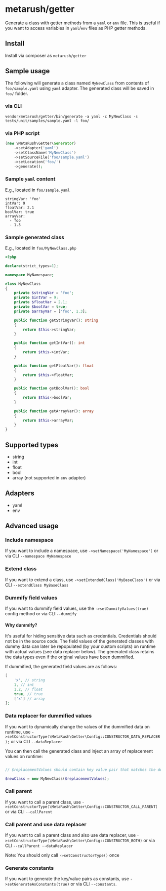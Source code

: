 # metarush/getter

Generate a class with getter methods from a `yaml` or `env` file.
This is useful if you want to access variables in `yaml`/`env` files as PHP getter methods.

## Install

Install via composer as `metarush/getter`

## Sample usage

The following will generate a class named `MyNewClass` from contents of `foo/sample.yaml` using `yaml` adapter.
The generated class will be saved in `foo/` folder.

### via CLI

`vendor/metarush/getter/bin/generate -a yaml -c MyNewClass -s tests/unit/samples/sample.yaml -l foo/`

### via PHP script

```php
(new \MetaRush\Getter\Generator)
    ->setAdapter('yaml')
    ->setClassName('MyNewClass')
    ->setSourceFile('foo/sample.yaml')
    ->setLocation('foo/')
    ->generate();
```

### Sample `yaml` content

E.g., located in `foo/sample.yaml`

    stringVar: 'foo'
    intVar: 9
    floatVar: 2.1
    boolVar: true
    arrayVar:
      - foo
      - 1.3

### Sample generated class

E.g., located in `foo/MyNewClass.php`

```php
<?php

declare(strict_types=1);

namespace MyNamespace;

class MyNewClass
{
    private $stringVar = 'foo';
    private $intVar = 9;
    private $floatVar = 2.1;
    private $boolVar = true;
    private $arrayVar = ['foo', 1.3];

    public function getStringVar(): string
    {
        return $this->stringVar;
    }

    public function getIntVar(): int
    {
        return $this->intVar;
    }

    public function getFloatVar(): float
    {
        return $this->floatVar;
    }

    public function getBoolVar(): bool
    {
        return $this->boolVar;
    }

    public function getArrayVar(): array
    {
        return $this->arrayVar;
    }
}
```

## Supported types

- string
- int
- float
- bool
- array (not supported in `env` adapter)

## Adapters

- yaml
- env

## Advanced usage

### Include namespace

If you want to include a namespace, use `->setNamespace('MyNamespace')` or via CLI `--namespace MyNamespace`

### Extend class

If you want to extend a class, use `->setExtendedClass('MyBaseClass')` or via CLI `--extendClass MyBaseClass`

### Dummify field values

If you want to dummify field values, use the `->setDummifyValues(true)` config method or via CLI `--dummify`

#### Why dummify?

It's useful for hiding sensitive data such as credentials.
Credentials should not be in the source code.
The field values of the generated classes with dummy data can later be repopulated (by your custom scripts) on runtime with actual values (see data replacer below).
The generated class retains the data types even if the original values have been dummified.

If dummified, the generated field values are as follows:

```php
[
    'x', // string
    1, // int
    1.2, // float
    true, // true
    ['x'] // array
];
```

### Data replacer for dummified values

If you want to dynamically change the values of the dummified data on runtime, use  `->setConstructorType(\MetaRush\Getter\Config::CONSTRUCTOR_DATA_REPLACER);` or via CLI `--dataReplacer`

You can then call the generated class and inject an array of replacement values on runtime:

```php

// $replacementValues should contain key value pair that matches the dummified data

$newClass = new MyNewClass($replacementValues);
```

### Call parent

If you want to call a parent class, use `->setConstructorType(\MetaRush\Getter\Config::CONSTRUCTOR_CALL_PARENT)` or via CLI `--callParent`

### Call parent and use data replacer

If you want to call a parent class and also use data replacer, use `->setConstructorType(\MetaRush\Getter\Config::CONSTRUCTOR_BOTH)` or via CLI `--callParent --dataReplacer`

Note: You should only call `->setConstructorType()` once

### Generate constants

If you want to generate the key/value pairs as constants, use `->setGenerateAsConstants(true)` or via CLI `--constants`.